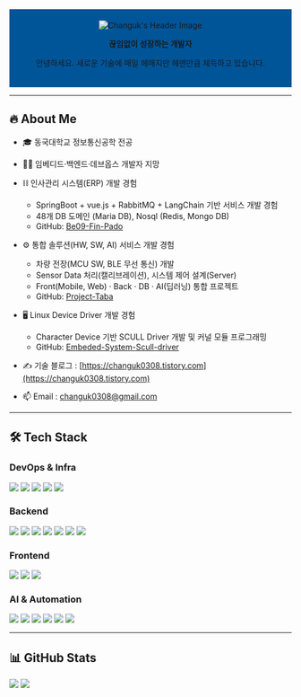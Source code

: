 <!-- 프로필 헤더 -->
<div align="center" style="background-color: #005599; padding: 20px; text-align: center;">
  <img src="https://capsule-render.vercel.app/api?type=Venom&color=005599&height=150&section=header&text=Hello%20World!%20I'm%20Changuk&animation=fadeIn&fontColor=333333&fontSize=40" alt="Changuk's Header Image"/>
<p><b>끊임없이 성장하는 개발자</b></p>
<p>안녕하세요. 새로운 기술에 매일 헤매지만 헤맨만큼 체득하고 있습니다.</p>
</div>

---

## 🔥 About Me
- 🎓 동국대학교 정보통신공학 전공  
- 👨‍💻 임베디드·백엔드·데브옵스 개발자 지망

- ⛓️ 인사관리 시스템(ERP) 개발 경험 
  - SpringBoot + vue.js + RabbitMQ + LangChain 기반 서비스 개발 경험
  - 48개 DB 도메인 (Maria DB), Nosql (Redis, Mongo DB)
  - GitHub: [Be09-Fin-Pado](https://github.com/Be09-Fin-Pado)

- ⚙️ 통합 솔루션(HW, SW, AI) 서비스 개발 경험  
  - 차량 전장(MCU SW, BLE 무선 통신) 개발
  - Sensor Data 처리(캘리브레이션), 시스템 제어 설계(Server)
  - Front(Mobile, Web) · Back · DB · AI(딥러닝) 통합 프로젝트  
  - GitHub: [Project-Taba](https://github.com/Project-Taba)  

- 🖥️ Linux Device Driver 개발 경험  
  - Character Device 기반 SCULL Driver 개발 및 커널 모듈 프로그래밍  
  - GitHub: [Embeded-System-Scull-driver](https://github.com/Chochanguk/Embeded-System-Scull-driver)  

- ✍️ 기술 블로그 : [https://changuk0308.tistory.com](https://changuk0308.tistory.com)  
- 📫 Email : changuk0308@gmail.com  

---

## 🛠 Tech Stack

### DevOps & Infra
<div align="left">
<img src="https://img.shields.io/badge/Docker-2496ED?style=flat-square&logo=docker&logoColor=white"/> 
<img src="https://img.shields.io/badge/Kubernetes-326CE5?style=flat-square&logo=kubernetes&logoColor=white"/> 
<img src="https://img.shields.io/badge/Jenkins-D24939?style=flat-square&logo=jenkins&logoColor=white"/>
<img src="https://img.shields.io/badge/GitHub Actions-2088FF?style=flat-square&logo=githubactions&logoColor=white"/>
<img src="https://img.shields.io/badge/AWS Beanstalk-232F3E?style=flat-square&logo=amazonaws&logoColor=white"/>
</div>
  

### Backend
<div align="left">
<img src="https://img.shields.io/badge/SpringBoot-6DB33F?style=flat-square&logo=springboot&logoColor=white"/> 
<img src="https://img.shields.io/badge/JPA-007396?style=flat-square&logo=spring&logoColor=white"/> 
<img src="https://img.shields.io/badge/MyBatis-0052CC?style=flat-square&logo=databricks&logoColor=white"/>
<img src="https://img.shields.io/badge/QueryDSL-6DB33F?style=flat-square&logo=spring&logoColor=white"/> 
<img src="https://img.shields.io/badge/SpringSecurity-6DB33F?style=flat-square&logo=springsecurity&logoColor=white"/>
<img src="https://img.shields.io/badge/RabbitMQ-FF6600?style=flat-square&logo=rabbitmq&logoColor=white"/> 
<img src="https://img.shields.io/badge/Redis-DC382D?style=flat-square&logo=redis&logoColor=white"/> 
</div>

### Frontend
<div align="left">
<img src="https://img.shields.io/badge/Vue3-4FC08D?style=flat-square&logo=vue.js&logoColor=white"/>
<img src="https://img.shields.io/badge/Android-3DDC84?style=flat-square&logo=android&logoColor=white"/>
<img src="https://img.shields.io/badge/Flutter-02569B?style=flat-square&logo=flutter&logoColor=white"/>
</div>
  
### AI & Automation
<div align="left">
<img src="https://img.shields.io/badge/Fine--Tuning-FF9900?style=flat-square&logo=apache&logoColor=white"/> 
<img src="https://img.shields.io/badge/LangChain-000000?style=flat-square&logo=openai&logoColor=white"/> 
<img src="https://img.shields.io/badge/RAG-0052CC?style=flat-square&logo=databricks&logoColor=white"/> 
<img src="https://img.shields.io/badge/LLM_API-412991?style=flat-square&logo=openai&logoColor=white"/>
<img src="https://img.shields.io/badge/Selenium-43B02A?style=flat-square&logo=selenium&logoColor=white"/> 
<img src="https://img.shields.io/badge/Pandas-150458?style=flat-square&logo=pandas&logoColor=white"/> 
</div>

---

## 📊 GitHub Stats
<div align="left">
<img src="https://github-readme-stats.vercel.app/api?username=Chochanguk&show_icons=true&theme=algolia"/>
  
<a href="https://github.com/anuraghazra/github-readme-stats">
<img src="https://github-readme-stats.vercel.app/api/top-langs/?username=Chochanguk&layout=compact&theme=dark" />
</a>

</div>
